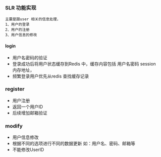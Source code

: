 ### SLR 功能实现

```
主要是跟user 相关的信息处理，
1、用户的登录
2、用户的注册
3、用户信息的修改
```
#### login 

- 用户名密码的验证
- 登录成功后将用户状态缓存到Redis 中，缓存内容包括 用户名密码 session 内存地址，
- 频繁登录用户优先从redis 查找缓存记录


### register 

- 用户注册
- 返回一个用户ID
- 后续增加邮箱验证

### modify 

- 用户信息修改
- 根据不同的选项进行不同的数据更新 如：用户名、密码、邮箱等
- 不能修改UserID 




